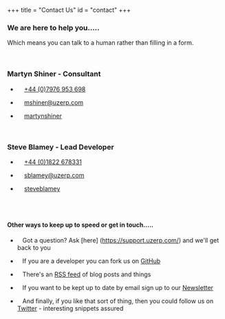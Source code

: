 +++
title = "Contact Us"
id = "contact"
+++

### We are here to help you.....

Which means you can talk to a human rather than filling in  a form.

<br>

### Martyn Shiner - Consultant

* <i class="fa fa-phone fa-lg"></i> &nbsp;   &nbsp; <a href="#" data-animate-hover="pulse"> +44 (0)7976 953 698</a>

* <i class="fa fa-envelope fa-lg"></i> &nbsp;   &nbsp;  <a href="mailto:mshiner@uzerp.com" data-animate-hover="pulse">mshiner@uzerp.com</a>

* <i class="fa fa-key fa-lg"></i> &nbsp;   &nbsp;  <a href="https://keybase.io/martynshiner#show-public" data-animate-hover="pulse">martynshiner</a>

<br>

### Steve Blamey - Lead Developer

*  <i class="fa fa-phone fa-lg"></i> &nbsp;   &nbsp; <a href="#" data-animate-hover="pulse"> +44 (0)1822 678331</a>

*  <i class="fa fa-envelope fa-lg"></i> &nbsp;   &nbsp; <a href="mailto:sblamey@uzerp.com" data-animate-hover="pulse">sblamey@uzerp.com</a>

*  <i class="fa fa-key fa-lg"></i> &nbsp;   &nbsp;  <a href="https://keybase.io/steveblamey#show-public" data-animate-hover="pulse">steveblamey</a>

<br><br>

#### Other ways to keep up to speed or get in touch.....

*  <i class="fas fa-question fa-lg"></i> &nbsp;   &nbsp;Got a question? Ask [here] (https://support.uzerp.com/) and we'll get back to you

*  <i class="fab fa-github fa-lg"></i> &nbsp;   &nbsp;If you are a developer you can fork us on [GitHub](https://github.com/uzerpllp/uzerp)


*  <i class="fa fa-rss fa-lg"></i> &nbsp;   &nbsp;There's an [RSS feed](/feed.xml) of blog posts and things

*  <i class="fas fa-envelope-open-text fa-lg"></i></i> &nbsp;   &nbsp;If you want to be kept up to date by email sign up to our [Newsletter](https://buttondown.email/uzerp)

*   <i class="fab fa-twitter fa-lg"></i> &nbsp;   &nbsp;And finally, if you like that sort of thing, then you could follow us on [Twitter](https://twitter.com/uzerp) - interesting snippets assured